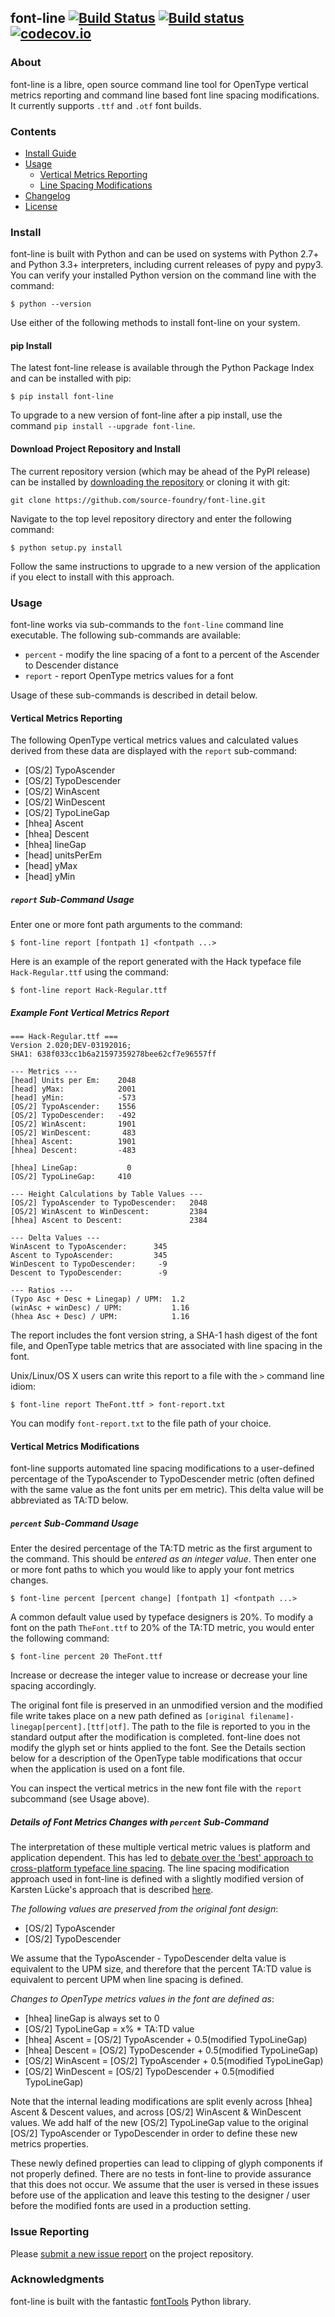 ## font-line [![Build Status](https://travis-ci.org/source-foundry/font-line.svg?branch=master)](https://travis-ci.org/source-foundry/font-line)  [![Build status](https://ci.appveyor.com/api/projects/status/2s4725o5mxh2298c/branch/master?svg=true)](https://ci.appveyor.com/project/chrissimpkins/font-line/branch/master) [![codecov.io](https://codecov.io/github/source-foundry/font-line/coverage.svg?branch=master)](https://codecov.io/github/source-foundry/font-line?branch=master)


### About
font-line is a libre, open source command line tool for OpenType vertical metrics reporting and command line based font line spacing modifications.  It currently supports `.ttf` and `.otf` font builds.

### Contents

- [Install Guide](https://github.com/source-foundry/font-line#install)
- [Usage](https://github.com/source-foundry/font-line#usage)
	- [Vertical Metrics Reporting](https://github.com/source-foundry/font-line#vertical-metrics-reporting)
	- [Line Spacing Modifications](https://github.com/source-foundry/font-line#vertical-metrics-modifications)
- [Changelog](https://github.com/source-foundry/font-line/blob/master/CHANGELOG.md)
- [License](https://github.com/source-foundry/font-line/blob/master/docs/LICENSE)

### Install

font-line is built with Python and can be used on systems with Python 2.7+ and Python 3.3+ interpreters, including current releases of pypy and pypy3. You can verify your installed Python version on the command line with the command: 

```
$ python --version
```  

Use either of the following methods to install font-line on your system.

#### pip Install

The latest font-line release is available through the Python Package Index and can be installed with pip:

```
$ pip install font-line
```

To upgrade to a new version of font-line after a pip install, use the command `pip install --upgrade font-line`.

#### Download Project Repository and Install

The current repository version (which may be ahead of the PyPI release) can be installed by [downloading the repository](https://github.com/source-foundry/font-line/archive/master.zip) or cloning it with git:

```
git clone https://github.com/source-foundry/font-line.git
```

Navigate to the top level repository directory and enter the following command:

```
$ python setup.py install
```

Follow the same instructions to upgrade to a new version of the application if you elect to install with this approach.

### Usage

font-line works via sub-commands to the `font-line` command line executable.  The following sub-commands are available:

- `percent` - modify the line spacing of a font to a percent of the Ascender to Descender distance
- `report` - report OpenType metrics values for a font

Usage of these sub-commands is described in detail below.

#### Vertical Metrics Reporting

The following OpenType vertical metrics values and calculated values derived from these data are displayed with the `report` sub-command:

- [OS/2] TypoAscender
- [OS/2] TypoDescender
- [OS/2] WinAscent
- [OS/2] WinDescent
- [OS/2] TypoLineGap
- [hhea] Ascent
- [hhea] Descent
- [hhea] lineGap
- [head] unitsPerEm
- [head] yMax
- [head] yMin

##### `report` Sub-Command Usage

Enter one or more font path arguments to the command:

```
$ font-line report [fontpath 1] <fontpath ...>
``` 

Here is an example of the report generated with the Hack typeface file `Hack-Regular.ttf` using the command:

```
$ font-line report Hack-Regular.ttf
```

##### Example Font Vertical Metrics Report
```
=== Hack-Regular.ttf ===
Version 2.020;DEV-03192016;
SHA1: 638f033cc1b6a21597359278bee62cf7e96557ff

--- Metrics ---
[head] Units per Em: 	2048
[head] yMax: 		    2001
[head] yMin: 		    -573
[OS/2] TypoAscender: 	1556
[OS/2] TypoDescender: 	-492
[OS/2] WinAscent: 	    1901
[OS/2] WinDescent: 	     483
[hhea] Ascent: 		    1901
[hhea] Descent: 	    -483

[hhea] LineGap: 	      0
[OS/2] TypoLineGap: 	410

--- Height Calculations by Table Values ---
[OS/2] TypoAscender to TypoDescender: 	2048
[OS/2] WinAscent to WinDescent: 	    2384
[hhea] Ascent to Descent: 		        2384

--- Delta Values ---
WinAscent to TypoAscender: 	    345
Ascent to TypoAscender: 	    345
WinDescent to TypoDescender: 	 -9
Descent to TypoDescender: 	     -9

--- Ratios ---
(Typo Asc + Desc + Linegap) / UPM: 	1.2
(winAsc + winDesc) / UPM: 		    1.16
(hhea Asc + Desc) / UPM: 		    1.16
```

The report includes the font version string, a SHA-1 hash digest of the font file, and OpenType table metrics that are associated with line spacing in the font.

Unix/Linux/OS X users can write this report to a file with the `>` command line idiom:

```
$ font-line report TheFont.ttf > font-report.txt
```

You can modify `font-report.txt` to the file path of your choice.

#### Vertical Metrics Modifications

font-line supports automated line spacing modifications to a user-defined percentage of the TypoAscender to TypoDescender metric (often defined with the same value as the font units per em metric).  This delta value will be abbreviated as TA:TD below.

##### `percent` Sub-Command Usage

Enter the desired percentage of the TA:TD metric as the first argument to the command.  This should be *entered as an integer value*.  Then enter one or more font paths to which you would like to apply your font metrics changes.

```
$ font-line percent [percent change] [fontpath 1] <fontpath ...>
```

A common default value used by typeface designers is 20%.  To modify a font on the path `TheFont.ttf` to 20% of the TA:TD metric, you would enter the following command:

```
$ font-line percent 20 TheFont.ttf
```

Increase or decrease the integer value to increase or decrease your line spacing accordingly.

The original font file is preserved in an unmodified version and the modified file write takes place on a new path defined as `[original filename]-linegap[percent].[ttf|otf]`.  The path to the file is reported to you in the standard output after the modification is completed.  font-line does not modify the glyph set or hints applied to the font.  See the Details section below for a description of the OpenType table modifications that occur when the application is used on a font file.

You can inspect the vertical metrics in the new font file with the `report` subcommand (see Usage above).

##### Details of Font Metrics Changes with `percent` Sub-Command

The interpretation of these multiple vertical metric values is platform and application dependent.  This has led to [debate over the 'best' approach to cross-platform typeface line spacing](https://grahamwideman.wikispaces.com/Font+Vertical+Metrics). The line spacing modification approach used in font-line is defined with a  slightly modified version of Karsten Lücke's approach that is described [here](http://www.kltf.de/downloads/FontMetrics-kltf.pdf).

*The following values are preserved from the original font design*:

- [OS/2] TypoAscender
- [OS/2] TypoDescender

We assume that the TypoAscender - TypoDescender delta value is equivalent to the UPM size, and therefore that the percent TA:TD value is equivalent to percent UPM when line spacing is defined.

*Changes to OpenType metrics values in the font are defined as*:

- [hhea] lineGap is always set to 0
- [OS/2] TypoLineGap = x% * TA:TD value
- [hhea] Ascent = [OS/2] TypoAscender + 0.5(modified TypoLineGap)
- [hhea] Descent = [OS/2] TypoDescender + 0.5(modified TypoLineGap)
- [OS/2] WinAscent = [OS/2] TypoAscender + 0.5(modified TypoLineGap)
- [OS/2] WinDescent = [OS/2] TypoDescender + 0.5(modified TypoLineGap)

Note that the internal leading modifications are split evenly across [hhea] Ascent & Descent values, and across [OS/2] WinAscent & WinDescent values.  We add half of the new [OS/2] TypoLineGap value to the original [OS/2] TypoAscender or TypoDescender in order to define these new metrics properties. 

These newly defined properties can lead to clipping of glyph components if not properly defined.  There are no tests in font-line to provide assurance that this does not occur. We assume that the user is versed in these issues before use of the application and leave this testing to the designer / user before the modified fonts are used in a production setting.


### Issue Reporting

Please [submit a new issue report](https://github.com/source-foundry/font-line/issues/new) on the project repository.


### Acknowledgments

font-line is built with the fantastic [fontTools](https://github.com/behdad/fonttools) Python library.



